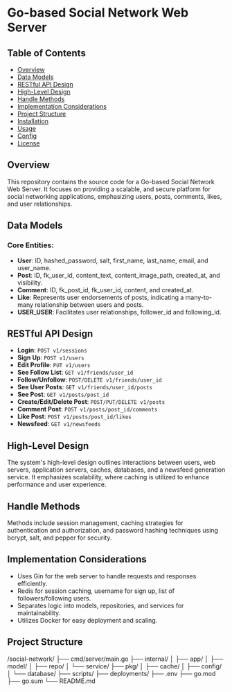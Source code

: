 # Go-based Social Network Web Server

## Table of Contents
- [Overview](#overview)
- [Data Models](#data-models)
- [RESTful API Design](#restful-api-design)
- [High-Level Design](#high-level-design)
- [Handle Methods](#handle-methods)
- [Implementation Considerations](#implementation-considerations)
- [Project Structure](#project-structure)
- [Installation](#installation)
- [Usage](#usage)
- [Config](#config)
- [License](#license)

## Overview
This repository contains the source code for a Go-based Social Network Web Server. 
It focuses on providing a scalable, and secure platform for social networking applications, 
emphasizing users, posts, comments, likes, and user relationships.

## Data Models
### Core Entities:
- **User**: ID, hashed_password, salt, first_name, last_name, email, and user_name.
- **Post**: ID, fk_user_id, content_text, content_image_path, created_at, and visibility.
- **Comment**: ID, fk_post_id, fk_user_id, content, and created_at.
- **Like**: Represents user endorsements of posts, indicating a many-to-many relationship between users and posts.
- **USER_USER**: Facilitates user relationships, follower_id and following_id.

## RESTful API Design
- **Login**: `POST v1/sessions`
- **Sign Up**: `POST v1/users`
- **Edit Profile**: `PUT v1/users`
- **See Follow List**: `GET v1/friends/user_id`
- **Follow/Unfollow**: `POST/DELETE v1/friends/user_id`
- **See User Posts**: `GET v1/friends/user_id/posts`
- **See Post**: `GET v1/posts/post_id`
- **Create/Edit/Delete Post**: `POST/PUT/DELETE v1/posts`
- **Comment Post**: `POST v1/posts/post_id/comments`
- **Like Post**: `POST v1/posts/post_id/likes`
- **Newsfeed**: `GET v1/newsfeeds`

## High-Level Design
The system's high-level design outlines interactions between users, web servers, application servers, caches, databases, and a newsfeed generation service. 
It emphasizes scalability, where caching is utilized to enhance performance and user experience.

## Handle Methods
Methods include session management, caching strategies for authentication and authorization, and password hashing techniques using bcrypt, salt, and pepper for security.

## Implementation Considerations
- Uses Gin for the web server to handle requests and responses efficiently.
- Redis for session caching, username for sign up, list of followers/following users.
- Separates logic into models, repositories, and services for maintainability.
- Utilizes Docker for easy deployment and scaling.

## Project Structure
/social-network/
├── cmd/server/main.go
├── internal/
│ ├── app/
│ ├── model/
│ ├── repo/
│ └── service/
├── pkg/
│ ├── cache/
│ ├── config/
│ └── database/
├── scripts/
├── deployments/
├── .env
├── go.mod
├── go.sum
└── README.md
